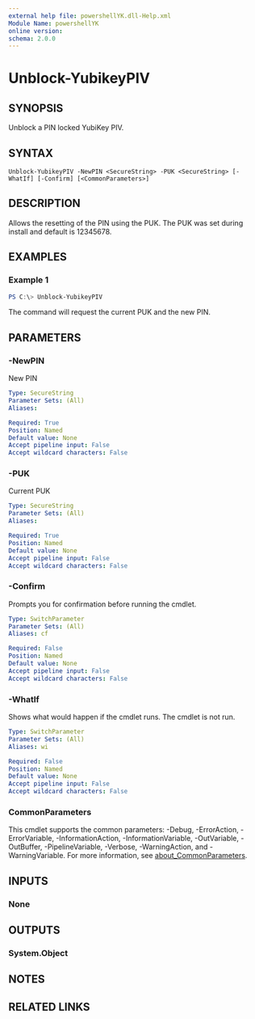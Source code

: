 ```yaml
---
external help file: powershellYK.dll-Help.xml
Module Name: powershellYK
online version:
schema: 2.0.0
---
```


# Unblock-YubikeyPIV

## SYNOPSIS
Unblock a PIN locked YubiKey PIV.

## SYNTAX

```
Unblock-YubikeyPIV -NewPIN <SecureString> -PUK <SecureString> [-WhatIf] [-Confirm] [<CommonParameters>]
```

## DESCRIPTION
Allows the resetting of the PIN using the PUK. The PUK was set during install and default is 12345678.

## EXAMPLES

### Example 1
```powershell
PS C:\> Unblock-YubikeyPIV
```

The command will request the current PUK and the new PIN.

## PARAMETERS

### -NewPIN
New PIN

```yaml
Type: SecureString
Parameter Sets: (All)
Aliases:

Required: True
Position: Named
Default value: None
Accept pipeline input: False
Accept wildcard characters: False
```

### -PUK
Current PUK

```yaml
Type: SecureString
Parameter Sets: (All)
Aliases:

Required: True
Position: Named
Default value: None
Accept pipeline input: False
Accept wildcard characters: False
```

### -Confirm
Prompts you for confirmation before running the cmdlet.

```yaml
Type: SwitchParameter
Parameter Sets: (All)
Aliases: cf

Required: False
Position: Named
Default value: None
Accept pipeline input: False
Accept wildcard characters: False
```

### -WhatIf
Shows what would happen if the cmdlet runs.
The cmdlet is not run.

```yaml
Type: SwitchParameter
Parameter Sets: (All)
Aliases: wi

Required: False
Position: Named
Default value: None
Accept pipeline input: False
Accept wildcard characters: False
```

### CommonParameters
This cmdlet supports the common parameters: -Debug, -ErrorAction, -ErrorVariable, -InformationAction, -InformationVariable, -OutVariable, -OutBuffer, -PipelineVariable, -Verbose, -WarningAction, and -WarningVariable. For more information, see [about_CommonParameters](http://go.microsoft.com/fwlink/?LinkID=113216).

## INPUTS

### None

## OUTPUTS

### System.Object
## NOTES

## RELATED LINKS

